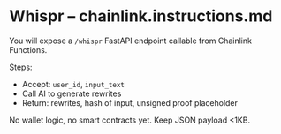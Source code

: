 # Whispr – chainlink.instructions.md

You will expose a `/whispr` FastAPI endpoint callable from Chainlink Functions.

Steps:
- Accept: `user_id`, `input_text`
- Call AI to generate rewrites
- Return: rewrites, hash of input, unsigned proof placeholder

No wallet logic, no smart contracts yet. Keep JSON payload <1KB.
